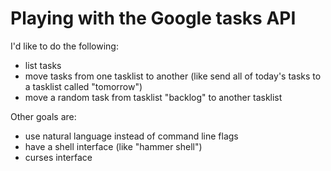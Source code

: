 # Playing with the Google tasks API

I'd like to do the following:
- list tasks
- move tasks from one tasklist to another (like send all of today's tasks to a tasklist called "tomorrow")
- move a random task from tasklist "backlog" to another tasklist

Other goals are:
- use natural language instead of command line flags
- have a shell interface (like "hammer shell")
- curses interface
